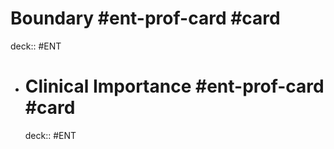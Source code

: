 # Boundary #ent-prof-card #card

deck:: #ENT

- # Clinical Importance #ent-prof-card #card
  deck:: #ENT
